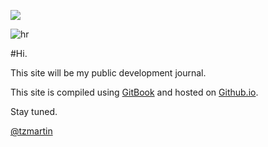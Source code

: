 ![](http://tzmartin.com/wp-content/themes/classica/images/logo.png)

![hr](http://tzmartin.com/wp-content/themes/classica/images/bg.top.jpg)

#Hi.

This site will be my public development journal.

This site is compiled using [GitBook](https://www.gitbook.com/) and hosted on [Github.io](https://pages.github.com/).

Stay tuned.

[@tzmartin](http://twitter.com/tzmartin)
